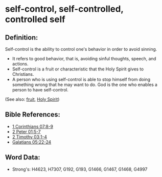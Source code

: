 # self-control, self-controlled, controlled self #

## Definition: ##

Self-control is the ability to control one's behavior in order to avoid sinning.

* It refers to good behavior, that is, avoiding sinful thoughts, speech, and actions.
* Self-control is a fruit or characteristic that the Holy Spirit gives to Christians.
* A person who is using self-control is able to stop himself from doing something wrong that he may want to do. God is the one who enables a person to have self-control.

(See also: [fruit](../other/fruit.md), [Holy Spirit](../kt/holyspirit.md))

## Bible References: ##

* [1 Corinthians 07:8-9](rc://en/tn/help/1co/07/08)
* [2 Peter 01:5-7](rc://en/tn/help/2pe/01/05)
* [2 Timothy 03:1-4](rc://en/tn/help/2ti/03/01)
* [Galatians 05:22-24](rc://en/tn/help/gal/05/22)

## Word Data: ##

* Strong's: H4623, H7307, G192, G193, G1466, G1467, G1468, G4997
